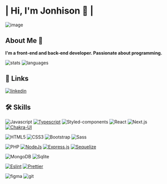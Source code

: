 # | Hi, I'm Jonhison 👋 |

![image](https://media.giphy.com/media/iIqmM5tTjmpOB9mpbn/giphy.gif)

## About Me 🚀

**I'm a front-end and back-end developer. Passionate about programming.**

![stats](https://github-readme-stats.vercel.app/api?username=JonhisonF&show_icons=true&theme=tokyonight&include_all_commits=true&count_private=true)
![languages](https://github-readme-stats.vercel.app/api/top-langs/?username=JonhisonF&layout=compact&langs_count=10&theme=tokyonight)

## 🔗 Links

[![linkedin](https://img.shields.io/badge/LinkedIn-0077B5?style=for-the-badge&logo=linkedin&logoColor=white)](https://www.linkedin.com/in/jonhison-filho-94a5011a8/)
  
## 🛠 Skills

![Javascript](https://img.shields.io/badge/JavaScript-F7DF1E?style=for-the-badge&logo=javascript&logoColor=black)
[![Typescript](https://img.shields.io/badge/TypeScript-007ACC?style=for-the-badge&logo=typescript&logoColor=white)](https://www.typescriptlang.org/)
![Styled-components](https://img.shields.io/badge/styled--components-DB7093?style=for-the-badge&logo=styled-components&logoColor=white)
![React](https://img.shields.io/badge/React-20232A?style=for-the-badge&logo=react&logoColor=61DAFB)
![Next.js](https://img.shields.io/badge/next.js-20232A?style=for-the-badge&logo=next.js&logoColor=white)
[![Chakra-UI](https://img.shields.io/badge/chakra%20UI-F7FAFC?style=for-the-badge&logo=chakra-UI&logoColor=29C6B7)](https://chakra-ui.com/)

![HTML5](https://img.shields.io/badge/HTML5-E34F26?style=for-the-badge&logo=html5&logoColor=white)
![CSS3](https://img.shields.io/badge/CSS3-1572B6?style=for-the-badge&logo=css3&logoColor=white)
![Bootstrap](https://img.shields.io/badge/Bootstrap-563D7C?style=for-the-badge&logo=bootstrap&logoColor=white)
![Sass](https://img.shields.io/badge/Sass-CC6699?style=for-the-badge&logo=sass&logoColor=white)

![PHP](https://img.shields.io/badge/PHP-777BB4?style=for-the-badge&logo=php&logoColor=white)
[![NodeJs](https://img.shields.io/badge/Node.js-43853D?style=for-the-badge&logo=node.js&logoColor=white)](https://nodejs.org/en/)
[![Express.js](https://img.shields.io/badge/Express.js-404D59?style=for-the-badge)](https://expressjs.com/pt-br/)
[![Sequelize](https://img.shields.io/badge/Sequelize-0081CB?style=for-the-badge&logo=sequelize&logoColor=white)](https://sequelize.org/master/)

![MongoDB](https://img.shields.io/badge/MongoDB-4EA94B?style=for-the-badge&logo=mongodb&logoColor=white)
![Sqlite](https://img.shields.io/badge/SQLite-07405E?style=for-the-badge&logo=sqlite&logoColor=white)

[![Eslint](https://img.shields.io/badge/eslint-fbfbfb?style=for-the-badge&logo=eslint&logoColor=4B32C3)](https://eslint.org/)
[![Prettier](https://img.shields.io/badge/prettier-1a2b34?style=for-the-badge&logo=prettier&logoColor=f8bc45)](https://prettier.io/)

![figma](https://img.shields.io/badge/figma-20232A?style=for-the-badge&logo=figma&logoColor=white)
![git](https://img.shields.io/badge/git-F7FAFC?style=for-the-badge&logo=git&logoColor=E34F26)
